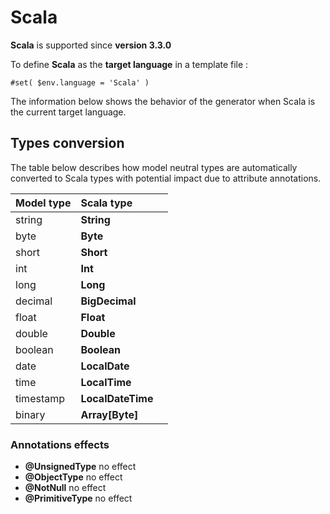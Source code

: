 # Scala

**Scala** is supported since **version 3.3.0**

To define **Scala** as the **target language** in a template file :

```text
#set( $env.language = 'Scala' )
```

The information below shows the behavior of the generator when Scala is the current target language.

## Types conversion 

The table below describes how model neutral types are automatically converted to Scala types with potential impact due to attribute annotations.

| Model type | Scala type |  |
| :--- | :--- | :--- |
| string | **String** |  |
| byte | **Byte** |  |
| short | **Short** |  |
| int | **Int** |  |
| long | **Long** |  |
| decimal | **BigDecimal** |  |
| float | **Float** |  |
| double | **Double** |  |
| boolean | **Boolean** |  |
| date | **LocalDate** |  |
| time | **LocalTime** |  |
| timestamp | **LocalDateTime** |  |
| binary | **Array\[Byte\]** |  |

### Annotations effects

* **@UnsignedType**  no effect
* **@ObjectType**  no effect
* **@NotNull**  no effect
* **@PrimitiveType**  no effect

